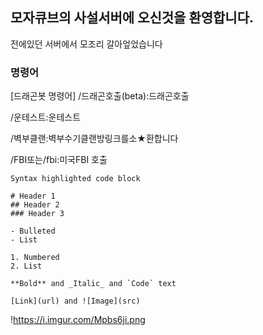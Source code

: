 ## 모자큐브의 사설서버에 오신것을 환영합니다.

전에있던 서버에서 모조리 갈아엎었습니다

### 명령어

[드래곤봇 명령어]
/드래곤호출(beta):드래곤호출

/운테스트:운테스트

/벽부클랜:벽부수기클랜방링크를소★환합니다

/FBI또는/fbi:미국FBI 호출


```테스트
Syntax highlighted code block

# Header 1
## Header 2
### Header 3

- Bulleted
- List

1. Numbered
2. List

**Bold** and _Italic_ and `Code` text

[Link](url) and ![Image](src)
```
!https://i.imgur.com/Mpbs6ji.png
